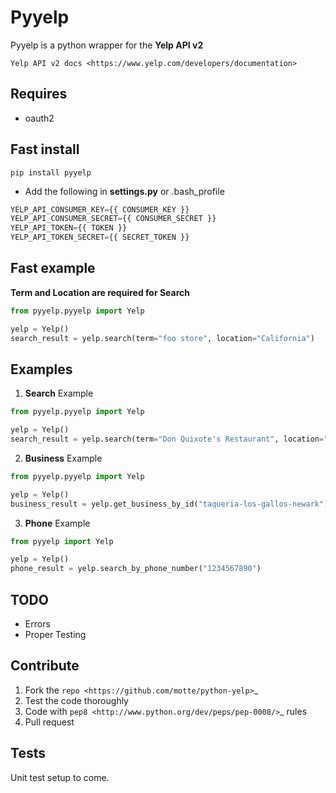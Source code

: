 Pyyelp
=======

Pyyelp is a python wrapper for the **Yelp API v2**

`Yelp API v2 docs <https://www.yelp.com/developers/documentation>`

Requires
-------
- oauth2

Fast install
-------
```
pip install pyyelp
```

- Add the following in **settings.py** or .bash_profile

```python
YELP_API_CONSUMER_KEY={{ CONSUMER_KEY }}
YELP_API_CONSUMER_SECRET={{ CONSUMER_SECRET }}
YELP_API_TOKEN={{ TOKEN }}
YELP_API_TOKEN_SECRET={{ SECRET_TOKEN }}
```

Fast example
-------
**Term and Location are required for Search**
```python
from pyyelp.pyyelp import Yelp

yelp = Yelp()
search_result = yelp.search(term="foo store", location="California")
```

Examples
-------
1. **Search** Example
```python
from pyyelp.pyyelp import Yelp

yelp = Yelp()
search_result = yelp.search(term="Don Quixote's Restaurant", location="Santa Cruz, California", search_limit=25)
```

2. **Business** Example
```python
from pyyelp.pyyelp import Yelp

yelp = Yelp()
business_result = yelp.get_business_by_id("taqueria-los-gallos-newark")
```

3. **Phone** Example
```python
from pyyelp import Yelp

yelp = Yelp()
phone_result = yelp.search_by_phone_number("1234567890")
```

TODO
-------
- Errors
- Proper Testing

Contribute
-------
1. Fork the `repo <https://github.com/motte/python-yelp>`_
2. Test the code thoroughly
3. Code with `pep8 <http://www.python.org/dev/peps/pep-0008/>`_ rules
4. Pull request

Tests
-------
Unit test setup to come.
